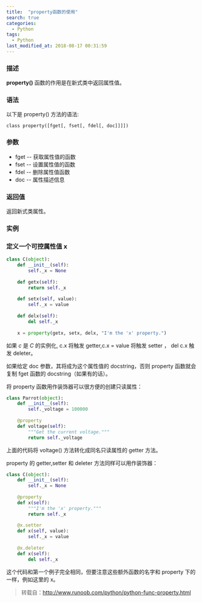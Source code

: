 ```yaml
---
title:  "property函数的使用"
search: true
categories: 
  - Python
tags: 
  - Python
last_modified_at: 2018-08-17 00:31:59
---
```



### 描述

**property()** 函数的作用是在新式类中返回属性值。

### 语法

以下是 property() 方法的语法:

```
class property([fget[, fset[, fdel[, doc]]]])
```

### 参数

-   fget -- 获取属性值的函数
-   fset -- 设置属性值的函数
-   fdel -- 删除属性值函数
-   doc -- 属性描述信息

### 返回值

返回新式类属性。

### 实例

### 定义一个可控属性值 x

```python
class C(object):
    def __init__(self):
        self._x = None
 
    def getx(self):
        return self._x
         
    def setx(self, value):
        self._x = value
         
    def delx(self):
        del self._x
         
    x = property(getx, setx, delx, "I'm the 'x' property.")
```

如果 *c* 是 *C* 的实例化, c.x 将触发 getter,c.x = value 将触发 setter ， del c.x 触发 deleter。

如果给定 doc 参数，其将成为这个属性值的 docstring，否则 property 函数就会复制 fget 函数的 docstring（如果有的话）。

将 property 函数用作装饰器可以很方便的创建只读属性：

```python
class Parrot(object):
    def __init__(self):
        self._voltage = 100000
 
    @property
    def voltage(self):
        """Get the current voltage."""
        return self._voltage
```

上面的代码将 voltage() 方法转化成同名只读属性的 getter 方法。

property 的 getter,setter 和 deleter 方法同样可以用作装饰器：

```python
class C(object):
    def __init__(self):
        self._x = None
 
    @property
    def x(self):
        """I'm the 'x' property."""
        return self._x
 
    @x.setter
    def x(self, value):
        self._x = value
 
    @x.deleter
    def x(self):
        del self._x
```

这个代码和第一个例子完全相同，但要注意这些额外函数的名字和 property 下的一样，例如这里的 x。

>   转载自：http://www.runoob.com/python/python-func-property.html